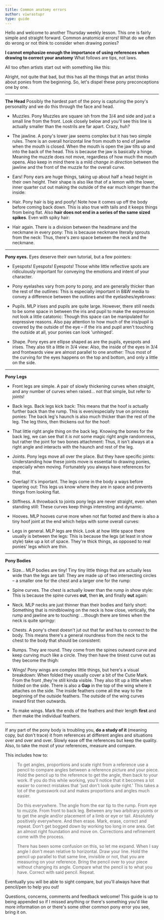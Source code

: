 ```yaml
---
title: Common anatomy errors
author: viwrastupr
type: guide
---
```

Hello and welcome to another Thursday weekly lesson. This one is fairly simple and straight forward. Common anatomical errors! What do we often do wrong or not think to consider when drawing ponies?

**I cannot emphasize enough the importance of using references when drawing to correct your anatomy** What follows are tips, not laws.

All too often artists start out with something like this:
<GuideFullWidthImage :src="CommonAnatomyErrors1"/>

<Ponymote mote="thehorror" text="What is that... that thing?"/>
Alright, not quite that bad, but this has all the things that an artist thinks about ponies from the beginning. So, let's dispel these pony preconceptions one by one.

-----

**The Head** Possibly the hardest part of the pony is capturing the pony's personality and we do this through the face and head.

-   Muzzles. Pony Muzzles are square ish from the 3/4 and side and just a small line from the front. Look closely below and you'll see this line is actually smaller than the nostrils are far apart. Crazy, huh? <GuideFullWidthImage :src="CommonAnatomyErrors2"/>

-   The jawline. A pony's lower jaw seems complex but it has two simple rules. There is an overall horizontal line from mouth to end of jawline when the mouth is closed. When the mouth is open the jaw tilts up and into the back of the head. This is because the jaw is basically a hinge. Meaning the muzzle does not move, regardless of how much the mouth opens. Also keep in mind there is a mild _change in direction_ between the jawline and the front of the muzzle for the overall curve. <GuideFullWidthImage :src="CommonAnatomyErrors3"/>

-   Ears! Pony ears are huge things, taking up about half a head height in their own height. Their shape is also like that of a lemon with the lower, inner quarter cut out making the outside of the ear much longer than the inside: <GuideFullWidthImage :src="CommonAnatomyErrors4"/>

-   Hair. Pony hair is big and poofy! <GuideFullWidthImage :src="CommonAnatomyErrors5"/> Note how it comes up off the body before coming back down. This is also true with tails and it keeps things from being flat. Also **hair does not end in a series of the same sized spikes**. Even with spiky hair: <GuideFullWidthImage :src="CommonAnatomyErrors6"/>

-   Hair again. There is a division between the headmane and the neckmane in every pony: <GuideFullWidthImage :src="CommonAnatomyErrors7"/> This is because neckmane literally sprouts from the neck: <GuideFullWidthImage :src="CommonAnatomyErrors8"/> Thus, there's zero space between the neck and the neckmane.

-----

**Pony eyes.** Eyes deserve their own tutorial, but a few pointers:

-   Eyespots! Eyespots! Eyespots! <GuideFullWidthImage :src="CommonAnatomyErrors9"/> Those white little reflective spots are ridiculously important for conveying the emotions and intent of your character.

-   Pony eyelashes vary from pony to pony, and are generally thicker than the rest of the outlines: <GuideFullWidthImage :src="CommonAnatomyErrors10"/> This is especially important in B&W media to convey a difference between the outlines and the eyelashes/eyebrows: <GuideFullWidthImage :src="CommonAnatomyErrors11"/>

-   Pupils. MLP irises and pupils are quite large. However, there still needs to be some space in between the iris and pupil to make the expression not look a little catatonic: <GuideFullWidthImage :src="CommonAnatomyErrors12"/> Though this space can be manipulated for expressive reasons. Also pay attention to how much of the iris/pupil is covered by the outside of the eye – if the iris and pupil aren't touching the outside at all, your ponies can look 'unhinged'.

-   Shape. Pony eyes are ellipse shaped as are the pupils, eyespots and irises. They also tilt a little in 3/4 view: <GuideFullWidthImage :src="CommonAnatomyErrors13"/> Also, the inside of the eyes in 3/4 and frontwards view are almost parallel to one another: <GuideFullWidthImage :src="CommonAnatomyErrors14"/> Thus most of the curving for the eyes happens on the top and bottom, and only a little on the side.

-----

**Pony Legs**

-   Front legs are simple. A pair of slowly thickening curves when straight, and any number of curves when raised... not that simple, but refer to joints! <GuideFullWidthImage :src="CommonAnatomyErrors15"/>

-   Back legs. Back legs kick back: <GuideImageGallery> <swiper-slide><GuideFullWidthImage :src="ShowExample1"/></swiper-slide> <swiper-slide><GuideFullWidthImage :src="ShowExample2"/></swiper-slide> <swiper-slide><GuideFullWidthImage :src="ShowExample3"/></swiper-slide> <swiper-slide><GuideFullWidthImage :src="ShowExample4"/></swiper-slide> <swiper-slide><GuideFullWidthImage :src="ShowExample5"/></swiper-slide> <swiper-slide><GuideFullWidthImage :src="ShowExample6"/></swiper-slide> <swiper-slide><GuideFullWidthImage :src="ShowExample7"/></swiper-slide> </GuideImageGallery> This means that the hoof is actually further back than the rump. This is even/especially true on princess ponies: <GuideFullWidthImage :src="CommonAnatomyErrors16"/> The back leg's haunch is also much thicker than the rest of the leg. The leg thins, then thickens out for the hoof: <GuideFullWidthImage :src="CommonAnatomyErrors17"/>

-   That little right angle thing on the back leg. <Ponymote mote="cadence" text="&%@! that thing!"/> Knowing the bones for the back leg, we can see that it _is not_ some magic right angle randomness, but rather the joint for two bones attachment: <GuideFullWidthImage :src="CommonAnatomyErrors18"/> Thus, it isn't always at a right angle and interacts with the haunch and rest of the leg.

-   Joints. Pony legs move all over the place. But they have specific joints: <GuideFullWidthImage :src="CommonAnatomyErrors19"/> Understanding how these joints move is essential to drawing ponies, especially when moving. Fortunately you always have references for that.

-   Overlap! It's important. The legs come in the body a ways before tapering out: <GuideFullWidthImage :src="CommonAnatomyErrors20"/> This legs us know where they are in space and prevents things from looking flat.

-   Stiffness. A throwback to joints pony legs are never straight, even when standing still: <GuideFullWidthImage :src="CommonAnatomyErrors21"/> These curves keep things interesting and dynamic.

-   Hooves. MLP hooves curve more when not flat footed and there is also a tiny hoof joint at the end which helps with some overall curves: <GuideFullWidthImage :src="CommonAnatomyErrors22"/>

-   Legs in general. MLP legs are thick. Look at how little space there usually is between the legs: <GuideFullWidthImage :src="CommonAnatomyErrors23"/> This is because the legs (at least in show style) take up a lot of space. They're thick things, as opposed to real ponies' legs which are thin.

-----

**Pony Bodies**

-   Size... MLP bodies are tiny! Tiny tiny little things that are actually less wide than the legs are tall: <GuideFullWidthImage :src="CommonAnatomyErrors24"/> They are made up of two intersecting circles – a smaller one for the chest and a larger one for the rump: <GuideFullWidthImage :src="CommonAnatomyErrors25"/>

-   Spine curves. The chest is actually lower than the rump in show style: <GuideFullWidthImage :src="CommonAnatomyErrors26"/> This is because the spine curves **out**, then **in**, and finally **out** again: <GuideFullWidthImage :src="CommonAnatomyErrors27"/> 

-   Neck. MLP necks are just thinner than their bodies and fairly short: <GuideFullWidthImage :src="CommonAnatomyErrors28"/> Something that is mindblowing on the neck is how close, vertically, the rump and jawline are to touching: <GuideFullWidthImage :src="CommonAnatomyErrors29"/> …though there are times when the neck is quite springy: <GuideFullWidthImage :src="CommonAnatomyErrors30"/> <Ponymote mote="ppseesyou" text="Look at how many screenshots are being referenced here.  They make the best studies!"/>

-   Chests. A pony's chest doesn't jut out that far and has to connect to the body. This means there's a general roundness from the neck to the chest to the body that should be consistent: <GuideFullWidthImage :src="CommonAnatomyErrors31"/>

-   Rumps. <Ponymote mote="ppcute" text="Pony butt."/> They are round. They come from the spines outward curve and keep curving much like a circle. They then have the tiniest curve out as they become the thigh: <GuideFullWidthImage :src="CommonAnatomyErrors32"/>

-   Wings! Pony wings are complex little things, but here's a visual breakdown: <GuideFullWidthImage :src="CommonAnatomyErrors33"/> When folded they usually cover a bit of the Cutie Mark. From the front ,they're still kinda visible. They also tilt up a little when folded on the side. There is also a **Gap** in the top of the wing where it attaches on the side. The inside feathers come all the way to the beginning of the outside feathers. The outside of the wing curves inward first then outwards.

-   To make wings. Mark the ends of the feathers and their length **first** and _then_ make the individual feathers.

-----

If any part of the pony body is troubling you, **do a study of it** (meaning copy, but don't trace) it from references at different angles and situations over and over and over. Slowly ease off the references but keep the quality. Also, to take the most of your references, measure and compare.

This includes how to:

> To get angles, proportions and scale right from a reference use a pencil to compare angles between a reference picture and your piece. Hold the pencil up to the reference to get the angle, then back to your work. If you do this while working, you'll notice that it becomes a lot easier to correct mistakes that 'just don't look quite right.' This takes a lot of the guesswork out and makes proportions and angles much easier.
>
> Do this everywhere. The angle from the ear tip to the rump. From eye to muzzle. From front to back leg. Between any two arbitrary points or to get the angle and/or placement of a limb or eye or tail. Absolutely positively everywhere. And then erase. Mark, erase, correct and repeat. Don't get bogged down by working too long in one area. Get an almost right foundation and move on. Corrections and refinement come with the process.
>
> There has been some confusion on this, so let me expand. When I say angle I don't mean relative to horizontal. Draw your line. Hold the pencil up parallel to that same line, invisible or not, that you are measuring on your reference. Bring the pencil over to your piece without changing its angle. Compare what the pencil is to what you have. Correct with said pencil. Repeat.

Eventually you will be able to sight compare, but you'll always have that pencil/pen to help you out!

Questions, concerns, comments and feedback welcome! This guide is up to being appended so if I missed anything or there's something you'd like more information on or there's some other common pony error you see, bring it on.

<script setup lang="ts">
import { SwiperSlide } from 'swiper/vue';

import CommonAnatomyErrors1 from './common-anatomy-errors-1.jpg'
import CommonAnatomyErrors2 from './common-anatomy-errors-2.jpg'
import CommonAnatomyErrors3 from './common-anatomy-errors-3.jpg'
import CommonAnatomyErrors4 from './common-anatomy-errors-4.jpg'
import CommonAnatomyErrors5 from './common-anatomy-errors-5.jpg'
import CommonAnatomyErrors6 from './common-anatomy-errors-6.jpg'
import CommonAnatomyErrors7 from './common-anatomy-errors-7.jpg'
import CommonAnatomyErrors8 from './common-anatomy-errors-8.jpg'
import CommonAnatomyErrors9 from './common-anatomy-errors-9.jpg'
import CommonAnatomyErrors10 from './common-anatomy-errors-10.jpg'
import CommonAnatomyErrors11 from './common-anatomy-errors-11.jpg'
import CommonAnatomyErrors12 from './common-anatomy-errors-12.jpg'
import CommonAnatomyErrors13 from './common-anatomy-errors-13.jpg'
import CommonAnatomyErrors14 from './common-anatomy-errors-14.jpg'
import CommonAnatomyErrors15 from './common-anatomy-errors-15.jpg'
import CommonAnatomyErrors16 from './common-anatomy-errors-16.jpg'
import CommonAnatomyErrors17 from './common-anatomy-errors-17.jpg'
import CommonAnatomyErrors18 from './common-anatomy-errors-18.jpg'
import CommonAnatomyErrors19 from './common-anatomy-errors-19.jpg'
import CommonAnatomyErrors20 from './common-anatomy-errors-20.jpg'
import CommonAnatomyErrors21 from './common-anatomy-errors-21.jpg'
import CommonAnatomyErrors22 from './common-anatomy-errors-22.jpg'
import CommonAnatomyErrors23 from './common-anatomy-errors-23.jpg'
import CommonAnatomyErrors24 from './common-anatomy-errors-24.jpg'
import CommonAnatomyErrors25 from './common-anatomy-errors-25.jpg'
import CommonAnatomyErrors26 from './common-anatomy-errors-26.jpg'
import CommonAnatomyErrors27 from './common-anatomy-errors-27.jpg'
import CommonAnatomyErrors28 from './common-anatomy-errors-28.jpg'
import CommonAnatomyErrors29 from './common-anatomy-errors-29.jpg'
import CommonAnatomyErrors30 from './common-anatomy-errors-30.jpg'
import CommonAnatomyErrors31 from './common-anatomy-errors-31.jpg'
import CommonAnatomyErrors32 from './common-anatomy-errors-32.jpg'
import CommonAnatomyErrors33 from './common-anatomy-errors-33.jpg'

import ShowExample1 from './pony-anatomy-and-undersketching-show-1.jpg'
import ShowExample2 from './pony-anatomy-and-undersketching-show-2.jpg'
import ShowExample3 from './pony-anatomy-and-undersketching-show-3.jpg'
import ShowExample4 from './pony-anatomy-and-undersketching-show-4.jpg'
import ShowExample5 from './pony-anatomy-and-undersketching-show-5.jpg'
import ShowExample6 from './pony-anatomy-and-undersketching-show-6.jpg'
import ShowExample7 from './pony-anatomy-and-undersketching-show-7.jpg'
</script>